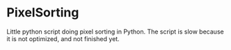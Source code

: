 # PixelSorting
Little python script doing pixel sorting in Python.
The script is slow because it is not optimized, and not finished yet.
